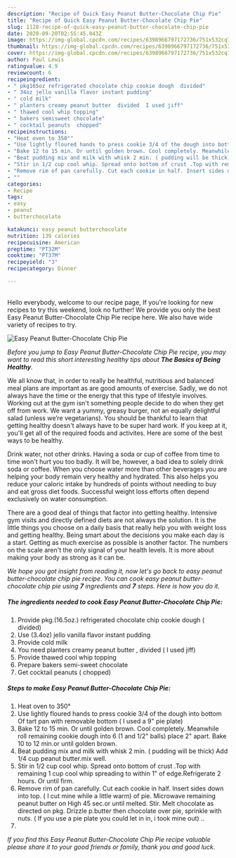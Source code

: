 ```yaml
---
description: "Recipe of Quick Easy Peanut Butter-Chocolate Chip Pie"
title: "Recipe of Quick Easy Peanut Butter-Chocolate Chip Pie"
slug: 1128-recipe-of-quick-easy-peanut-butter-chocolate-chip-pie
date: 2020-09-20T02:55:45.043Z
image: https://img-global.cpcdn.com/recipes/6398966797172736/751x532cq70/easy-peanut-butter-chocolate-chip-pie-recipe-main-photo.jpg
thumbnail: https://img-global.cpcdn.com/recipes/6398966797172736/751x532cq70/easy-peanut-butter-chocolate-chip-pie-recipe-main-photo.jpg
cover: https://img-global.cpcdn.com/recipes/6398966797172736/751x532cq70/easy-peanut-butter-chocolate-chip-pie-recipe-main-photo.jpg
author: Paul Lewis
ratingvalue: 4.9
reviewcount: 6
recipeingredient:
- " pkg165oz refrigerated chocolate chip cookie dough  divided"
- " 34oz jello vanilla flavor instant pudding"
- " cold milk"
- " planters creamy peanut butter  divided  I used jiff"
- " thawed cool whip topping"
- " bakers semisweet chocolate"
- " cocktail peanuts  chopped"
recipeinstructions:
- "Heat oven to 350°"
- "Use lightly floured hands to press cookie 3/4 of the dough into bottom  Of tart pan with removable bottom ( I used a 9&#34; pie plate)"
- "Bake 12 to 15 min. Or until golden brown. Cool completely. Meanwhile roll remaining cookie dough into 6 (1 and 1/2&#34; balls) place 2&#34; apart. Bake 10 to 12 min.or until golden brown."
- "Beat pudding mix and milk with whisk 2 min. ( pudding will be thick) Add 1/4 cup peanut butter.mix well."
- "Stir in 1/2 cup cool whip. Spread onto bottom of crust .Top with remaining 1 cup cool whip spreading to within 1&#34; of edge.Refrigerate 2 hours. Or until firm."
- "Remove rim of pan carefully. Cut each cookie in half. Insert sides down into top. ( I cut mine while a little warm) of pie. Microwave remaining peanut butter on High 45 sec.or until melted. Stir. Melt chocolate as directed on pkg. Drizzle p.butter then chocolate over pie, sprinkle with nuts. ( If you use a pie plate you could let in in, i took mine out) .."
- ""
categories:
- Recipe
tags:
- easy
- peanut
- butterchocolate

katakunci: easy peanut butterchocolate 
nutrition: 139 calories
recipecuisine: American
preptime: "PT32M"
cooktime: "PT37M"
recipeyield: "3"
recipecategory: Dinner

---
```

<br>
Hello everybody, welcome to our recipe page, If you're looking for new recipes to try this weekend, look no further! We provide you only the best Easy Peanut Butter-Chocolate Chip Pie recipe here. We also have wide variety of recipes to try.
<br>


![Easy Peanut Butter-Chocolate Chip Pie](https://img-global.cpcdn.com/recipes/6398966797172736/751x532cq70/easy-peanut-butter-chocolate-chip-pie-recipe-main-photo.jpg)

<i>Before you jump to Easy Peanut Butter-Chocolate Chip Pie recipe, you may want to read this short interesting healthy tips about <strong>The Basics of Being Healthy</strong>.</i>

We all know that, in order to really be healthful, nutritious and balanced meal plans are important as are good amounts of exercise. Sadly, we do not always have the time or the energy that this type of lifestyle involves. Working out at the gym isn't something people decide to do when they get off from work. We want a yummy, greasy burger, not an equally delightful salad (unless we’re vegetarians). You should be thankful to learn that getting healthy doesn't always have to be super hard work. If you keep at it, you'll get all of the required foods and activites. Here are some of the best ways to be healthy.

Drink water, not other drinks. Having a soda or cup of coffee from time to time won't hurt you too badly. It will be, however, a bad idea to solely drink soda or coffee. When you choose water more than other beverages you are helping your body remain very healthy and hydrated. This also helps you reduce your caloric intake by hundreds of points without needing to buy and eat gross diet foods. Successful weight loss efforts often depend exclusively on water consumption.

There are a good deal of things that factor into getting healthy. Intensive gym visits and directly defined diets are not always the solution. It is the little things you choose on a daily basis that really help you with weight loss and getting healthy. Being smart about the decisions you make each day is a start. Getting as much exercise as possible is another factor. The numbers on the scale aren't the only signal of your health levels. It is more about making your body as strong as it can be. 


<i>We hope you got insight from reading it, now let's go back to easy peanut butter-chocolate chip pie recipe. You can cook easy peanut butter-chocolate chip pie using <strong>7</strong> ingredients and <strong>7</strong> steps. Here is how you do it.
</i>

##### The ingredients needed to cook Easy Peanut Butter-Chocolate Chip Pie:

1. Provide  pkg.(16.5oz.) refrigerated chocolate chip cookie dough ( divided)
1. Use  (3.4oz) jello vanilla flavor instant pudding
1. Provide  cold milk
1. You need  planters creamy peanut butter , divided ( I used jiff)
1. Provide  thawed cool whip topping
1. Prepare  bakers semi-sweet chocolate
1. Get  cocktail peanuts ( chopped)


##### Steps to make Easy Peanut Butter-Chocolate Chip Pie:

1. Heat oven to 350°
1. Use lightly floured hands to press cookie 3/4 of the dough into bottom  Of tart pan with removable bottom ( I used a 9&#34; pie plate)
1. Bake 12 to 15 min. Or until golden brown. Cool completely. Meanwhile roll remaining cookie dough into 6 (1 and 1/2&#34; balls) place 2&#34; apart. Bake 10 to 12 min.or until golden brown.
1. Beat pudding mix and milk with whisk 2 min. ( pudding will be thick) Add 1/4 cup peanut butter.mix well.
1. Stir in 1/2 cup cool whip. Spread onto bottom of crust .Top with remaining 1 cup cool whip spreading to within 1&#34; of edge.Refrigerate 2 hours. Or until firm.
1. Remove rim of pan carefully. Cut each cookie in half. Insert sides down into top. ( I cut mine while a little warm) of pie. Microwave remaining peanut butter on High 45 sec.or until melted. Stir. Melt chocolate as directed on pkg. Drizzle p.butter then chocolate over pie, sprinkle with nuts. ( If you use a pie plate you could let in in, i took mine out) ..
1. 


<i>If you find this Easy Peanut Butter-Chocolate Chip Pie recipe valuable please share it to your good friends or family, thank you and good luck.</i>
